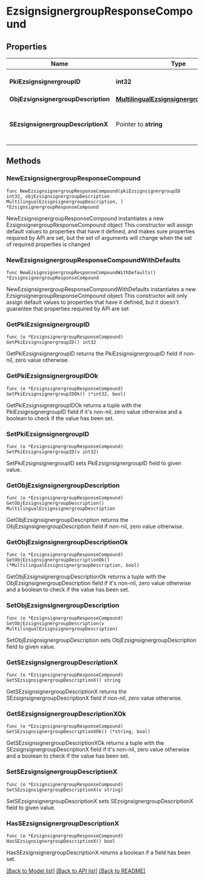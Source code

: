 # EzsignsignergroupResponseCompound

## Properties

Name | Type | Description | Notes
------------ | ------------- | ------------- | -------------
**PkiEzsignsignergroupID** | **int32** | The unique ID of the Ezsignsignergroup | 
**ObjEzsignsignergroupDescription** | [**MultilingualEzsignsignergroupDescription**](MultilingualEzsignsignergroupDescription.md) |  | 
**SEzsignsignergroupDescriptionX** | Pointer to **string** | The Description of the Ezsignsignergroup in the language of the requester | [optional] 

## Methods

### NewEzsignsignergroupResponseCompound

`func NewEzsignsignergroupResponseCompound(pkiEzsignsignergroupID int32, objEzsignsignergroupDescription MultilingualEzsignsignergroupDescription, ) *EzsignsignergroupResponseCompound`

NewEzsignsignergroupResponseCompound instantiates a new EzsignsignergroupResponseCompound object
This constructor will assign default values to properties that have it defined,
and makes sure properties required by API are set, but the set of arguments
will change when the set of required properties is changed

### NewEzsignsignergroupResponseCompoundWithDefaults

`func NewEzsignsignergroupResponseCompoundWithDefaults() *EzsignsignergroupResponseCompound`

NewEzsignsignergroupResponseCompoundWithDefaults instantiates a new EzsignsignergroupResponseCompound object
This constructor will only assign default values to properties that have it defined,
but it doesn't guarantee that properties required by API are set

### GetPkiEzsignsignergroupID

`func (o *EzsignsignergroupResponseCompound) GetPkiEzsignsignergroupID() int32`

GetPkiEzsignsignergroupID returns the PkiEzsignsignergroupID field if non-nil, zero value otherwise.

### GetPkiEzsignsignergroupIDOk

`func (o *EzsignsignergroupResponseCompound) GetPkiEzsignsignergroupIDOk() (*int32, bool)`

GetPkiEzsignsignergroupIDOk returns a tuple with the PkiEzsignsignergroupID field if it's non-nil, zero value otherwise
and a boolean to check if the value has been set.

### SetPkiEzsignsignergroupID

`func (o *EzsignsignergroupResponseCompound) SetPkiEzsignsignergroupID(v int32)`

SetPkiEzsignsignergroupID sets PkiEzsignsignergroupID field to given value.


### GetObjEzsignsignergroupDescription

`func (o *EzsignsignergroupResponseCompound) GetObjEzsignsignergroupDescription() MultilingualEzsignsignergroupDescription`

GetObjEzsignsignergroupDescription returns the ObjEzsignsignergroupDescription field if non-nil, zero value otherwise.

### GetObjEzsignsignergroupDescriptionOk

`func (o *EzsignsignergroupResponseCompound) GetObjEzsignsignergroupDescriptionOk() (*MultilingualEzsignsignergroupDescription, bool)`

GetObjEzsignsignergroupDescriptionOk returns a tuple with the ObjEzsignsignergroupDescription field if it's non-nil, zero value otherwise
and a boolean to check if the value has been set.

### SetObjEzsignsignergroupDescription

`func (o *EzsignsignergroupResponseCompound) SetObjEzsignsignergroupDescription(v MultilingualEzsignsignergroupDescription)`

SetObjEzsignsignergroupDescription sets ObjEzsignsignergroupDescription field to given value.


### GetSEzsignsignergroupDescriptionX

`func (o *EzsignsignergroupResponseCompound) GetSEzsignsignergroupDescriptionX() string`

GetSEzsignsignergroupDescriptionX returns the SEzsignsignergroupDescriptionX field if non-nil, zero value otherwise.

### GetSEzsignsignergroupDescriptionXOk

`func (o *EzsignsignergroupResponseCompound) GetSEzsignsignergroupDescriptionXOk() (*string, bool)`

GetSEzsignsignergroupDescriptionXOk returns a tuple with the SEzsignsignergroupDescriptionX field if it's non-nil, zero value otherwise
and a boolean to check if the value has been set.

### SetSEzsignsignergroupDescriptionX

`func (o *EzsignsignergroupResponseCompound) SetSEzsignsignergroupDescriptionX(v string)`

SetSEzsignsignergroupDescriptionX sets SEzsignsignergroupDescriptionX field to given value.

### HasSEzsignsignergroupDescriptionX

`func (o *EzsignsignergroupResponseCompound) HasSEzsignsignergroupDescriptionX() bool`

HasSEzsignsignergroupDescriptionX returns a boolean if a field has been set.


[[Back to Model list]](../README.md#documentation-for-models) [[Back to API list]](../README.md#documentation-for-api-endpoints) [[Back to README]](../README.md)


